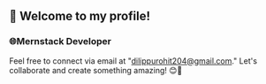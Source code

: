 
## 👋 Welcome to my profile! 

### 🌐Mernstack Developer 
Feel free to connect via email at "dilippurohit204@gmail.com." Let's collaborate and create something amazing! 😊🚀
